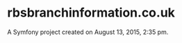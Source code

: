 rbsbranchinformation.co.uk
==========================

A Symfony project created on August 13, 2015, 2:35 pm.
